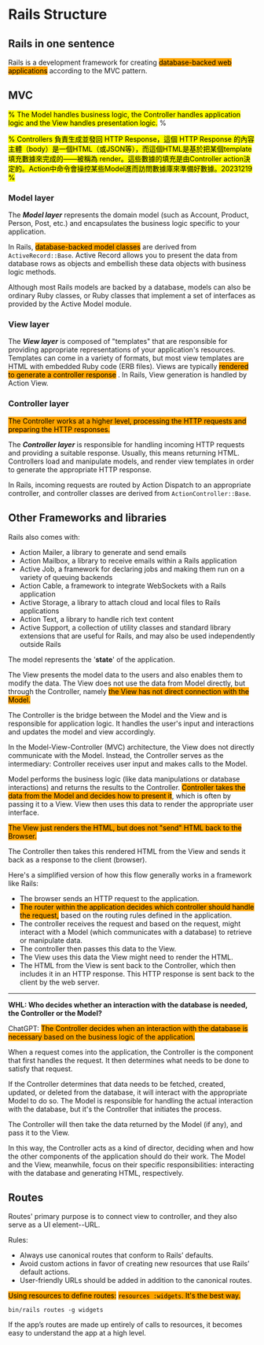 # Rails Structure

## Rails in one sentence

Rails is a development framework for creating <mark style="background-color:orange;">database-backed web applications</mark> according to the MVC pattern.

## MVC

<mark style="background-color:yellow;">% The Model handles business logic, the Controller handles application logic and the View handles presentation logic.</mark> %

<mark style="background-color:yellow;">% Controllers 負責生成並發回 HTTP Response，這個 HTTP Response  的內容主體（body）是一個HTML（或JSON等），而這個HTML是基於把某個template填充數據來完成的——被稱為 render。這些數據的填充是由Controller action決定的。Action中命令會操控某些Model進而訪問數據庫來準備好數據。20231219 %</mark>

### Model layer

The _**Model layer**_ represents the domain model (such as Account, Product, Person, Post, etc.) and encapsulates the business logic specific to your application.&#x20;

In Rails, <mark style="background-color:orange;">database-backed model classes</mark> are derived from `ActiveRecord::Base`. Active Record allows you to present the data from database rows as objects and embellish these data objects with business logic methods.&#x20;

Although most Rails models are backed by a database, models can also be ordinary Ruby classes, or Ruby classes that implement a set of interfaces as provided by the Active Model module.

### View layer

The _**View layer**_ is composed of "templates" that are responsible for providing appropriate representations of your application's resources. Templates can come in a variety of formats, but most view templates are HTML with embedded Ruby code (ERB files). Views are typically <mark style="background-color:orange;">rendered to generate a controller response</mark> . In Rails, View generation is handled by Action View.

### Controller layer

<mark style="background-color:orange;">The Controller works at a higher level, processing the HTTP requests and preparing the HTTP responses.</mark>

The _**Controller layer**_ is responsible for handling incoming HTTP requests and providing a suitable response. Usually, this means returning HTML. Controllers load and manipulate models, and render view templates in order to generate the appropriate HTTP response.&#x20;

In Rails, incoming requests are routed by Action Dispatch to an appropriate controller, and controller classes are derived from `ActionController::Base`.&#x20;

## Other Frameworks and libraries

Rails also comes with:

* Action Mailer, a library to generate and send emails
* Action Mailbox, a library to receive emails within a Rails application
* Active Job, a framework for declaring jobs and making them run on a variety of queuing backends
* Action Cable, a framework to integrate WebSockets with a Rails application
* Active Storage, a library to attach cloud and local files to Rails applications
* Action Text, a library to handle rich text content
* Active Support, a collection of utility classes and standard library extensions that are useful for Rails, and may also be used independently outside Rails

The model represents the '**state**' of the application.

The View presents the model data to the users and also enables them to modify the data. The View does not use the data from Model directly, but through the Controller, namely <mark style="background-color:orange;">the View has not direct connection with the Model.</mark>

The Controller is the bridge between the Model and the View and is responsible for application logic. It handles the user's input and interactions and updates the model and view accordingly.

In the Model-View-Controller (MVC) architecture, the View does not directly communicate with the Model. Instead, the Controller serves as the intermediary: Controller receives user input and makes calls to the Model.&#x20;

Model performs the business logic (like data manipulations or database interactions) and returns the results to the Controller. <mark style="background-color:orange;">Controller takes the data from the Model and decides how to present it</mark>, which is often by passing it to a View. View then uses this data to render the appropriate user interface.

<mark style="background-color:orange;">The View just renders the HTML, but does not "send" HTML back to the Browser.</mark>

The Controller then takes this rendered HTML from the View and sends it back as a response to the client (browser).



Here's a simplified version of how this flow generally works in a framework like Rails:

* The browser sends an HTTP request to the application.
* <mark style="background-color:orange;">The router within the application decides which controller should handle the request,</mark> based on the routing rules defined in the application.
* The controller receives the request and based on the request, might interact with a Model (which communicates with a database) to retrieve or manipulate data.
* The controller then passes this data to the View.
* The View uses this data the View might need to render the HTML.
* The HTML from the View is sent back to the Controller, which then includes it in an HTTP response. This HTTP response is sent back to the client by the web server.



***

**WHL: Who decides whether an interaction with the database is needed, the Controller or the Model?**

ChatGPT: <mark style="background-color:orange;">The Controller decides when an interaction with the database is necessary based on the business logic of the application.</mark>

When a request comes into the application, the Controller is the component that first handles the request. It then determines what needs to be done to satisfy that request.

If the Controller determines that data needs to be fetched, created, updated, or deleted from the database, it will interact with the appropriate Model to do so. The Model is responsible for handling the actual interaction with the database, but it's the Controller that initiates the process.

The Controller will then take the data returned by the Model (if any), and pass it to the View.&#x20;

In this way, the Controller acts as a kind of director, deciding when and how the other components of the application should do their work. The Model and the View, meanwhile, focus on their specific responsibilities: interacting with the database and generating HTML, respectively.

## Routes

Routes' primary purpose is to connect view to controller, and they also serve as a UI element--URL.

Rules:

* Always use canonical routes that conform to Rails’ defaults.
* Avoid custom actions in favor of creating new resources that use Rails’\
  default actions.
* User-friendly URLs should be added in addition to the canonical routes.

<mark style="background-color:orange;">Using resources to define routes:</mark> <mark style="background-color:orange;"></mark><mark style="background-color:orange;">`resources :widgets`</mark><mark style="background-color:orange;">. It's the best way.</mark>

`bin/rails routes -g widgets`

If the app’s routes are made up entirely of calls to resources, it becomes easy to understand the app at a high level.
